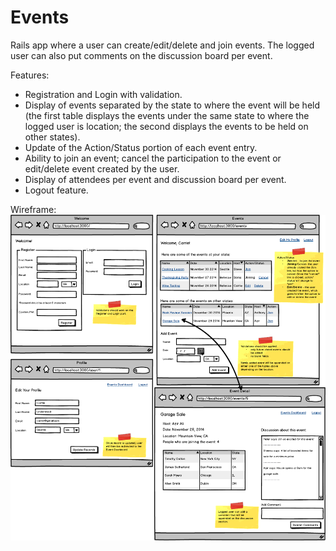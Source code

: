 # Events

Rails app where a user can create/edit/delete and join events. The logged user can also put comments on the discussion board per event.

Features:
* Registration and Login with validation.
* Display of events separated by the state to where the event will be held (the first table displays the events under the same state to where the logged user is location; the second displays the events to be held on other states).
* Update of the Action/Status portion of each event entry.
* Ability to join an event; cancel the participation to the event or edit/delete event created by the user.
* Display of attendees per event and discussion board per event.
* Logout feature.

Wireframe:
![Application Wireframe](app/assets/images/events_wireframe.png)
